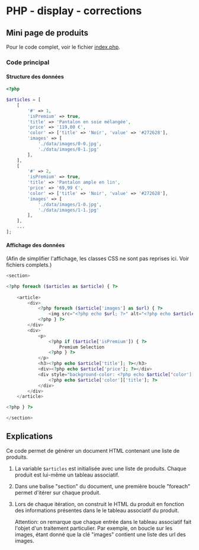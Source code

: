 # PHP - display - corrections

## Mini page de produits

Pour le code complet, voir le fichier [index.php](./index.php).

### Code principal

#### Structure des données

```php
<?php

$articles = [
    [
        '#' => 1,
        'isPremium' => true,
        'title' => 'Pantalon en soie mélangée',
        'price' => '119,00 €',
        'color' => ['title' => 'Noir', 'value' => '#272628'],
        'images' => [
            './data/images/0-0.jpg',
            './data/images/0-1.jpg'
        ],
    ],
    [
        '#' => 2,
        'isPremium' => true,
        'title' => 'Pantalon ample en lin',
        'price' => '69,99 €',
        'color' => ['title' => 'Noir', 'value' => '#272628'],
        'images' => [
            './data/images/1-0.jpg',
            './data/images/1-1.jpg'
        ],
    ],
    ...
];

```

#### Affichage des données

(Afin de simplifier l'affichage, les classes CSS ne sont pas reprises ici. Voir fichiers complets.)

```php
<section>

<?php foreach ($articles as $article) { ?>
    
    <article>
        <div>
            <?php foreach ($article['images'] as $url) { ?>
                <img src="<?php echo $url; ?>" alt="<?php echo $article['title']; ?>">
            <?php } ?>
        </div>
        <div>
            <p>
                <?php if ($article['isPremium']) { ?>
                    Premium Selection
                <?php } ?>
            </p>
            <h3><?php echo $article['title']; ?></h3>
            <div><?php echo $article['price']; ?></div>
            <div style="background-color: <?php echo $article['color']['value']; ?>">
                <?php echo $article['color']['title']; ?>
            </div>
        </div>
    </article>

<?php } ?>

</section>
```

## Explications

Ce code permet de générer un document HTML contenant une liste de produits.

1. La variable `$articles` est initialisée avec une liste de produits. Chaque produit est lui-même un tableau associatif.

2. Dans une balise "section" du document, une première boucle "foreach" permet d'itérer sur chaque produit.

3. Lors de chaque itération, on construit le HTML du produit en fonction des informations présentes dans le le tableau associatif du produit.

    Attention: on remarque que chaque entrée dans le tableau associatif fait l'objet d'un traitement particulier. Par exemple, on boucle sur les images, étant donné que la clé "images" contient une liste des url des images.


